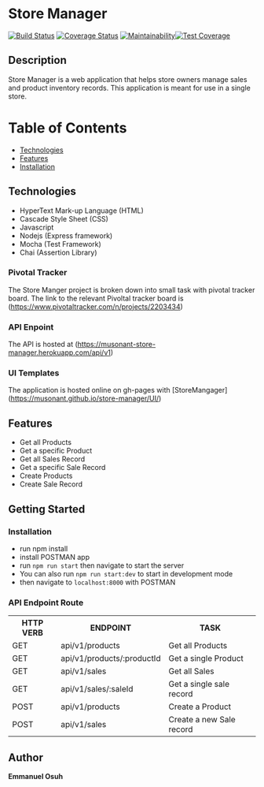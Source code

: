# Store Manager
[![Build Status](https://travis-ci.org/musonant/store-manager.svg?branch=api)](https://travis-ci.org/musonant/store-manager)
[![Coverage Status](https://coveralls.io/repos/github/musonant/store-manager/badge.svg?branch=master)](https://coveralls.io/github/musonant/store-manager?branch=master)
[![Maintainability](https://api.codeclimate.com/v1/badges/f80a67e8dede565b1662/maintainability)](https://codeclimate.com/github/musonant/store-manager/maintainability)[![Test Coverage](https://api.codeclimate.com/v1/badges/f80a67e8dede565b1662/test_coverage)](https://codeclimate.com/github/musonant/store-manager/test_coverage)

## Description
Store Manager is a web application that helps store owners manage sales and product inventory records. This application is meant for use in a single store.

# Table of Contents

 * [Technologies](#technologies)
 * [Features](#features)
 * [Installation](#installation)

## Technologies
* HyperText Mark-up Language (HTML)
* Cascade Style Sheet (CSS)
* Javascript
* Nodejs (Express framework)
* Mocha (Test Framework)
* Chai (Assertion Library)

### Pivotal Tracker
The Store Manger project is broken down into small task with pivotal tracker board. The link to the relevant Pivoltal tracker board is (https://www.pivotaltracker.com/n/projects/2203434)

### API Enpoint
The API is hosted at (https://musonant-store-manager.herokuapp.com/api/v1)

### UI Templates
The application is hosted online on gh-pages with 
 [StoreMangager] (https://musonant.github.io/store-manager/UI/)


## Features
- Get all Products
- Get a specific Product
- Get all Sales Record
- Get a specific Sale Record
- Create Products
- Create Sale Record


## Getting Started
### Installation
- run npm install
- install POSTMAN app
- run `npm run start` then navigate to start the server
- You can also run `npm run start:dev` to start in development mode 
- then navigate to `localhost:8000` with POSTMAN


### API Endpoint Route 
<table>
<tr><th>HTTP VERB</th><th>ENDPOINT</th><th>TASK</th></tr>

<tr><td>GET</td> <td>api/v1/products</td> <td> Get all Products</td></tr>

<tr><td>GET</td> <td>api/v1/products/:productId</td> <td> Get a single Product</td></tr>

<tr><td>GET</td> <td>api/v1/sales</td> <td> Get all Sales </td></tr>

<tr><td>GET</td> <td>api/v1/sales/:saleId</td> <td> Get a single sale record</td></tr> 

<tr><td>POST</td> <td>api/v1/products</td> <td> Create a Product </td></tr>

<tr><td>POST</td> <td>api/v1/sales</td> <td> Create a new Sale record </td></tr>


</table>

## Author
**Emmanuel Osuh** 
